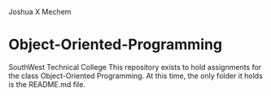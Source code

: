 Joshua X Mechem
# Object-Oriented-Programming
SouthWest Technical College
This repository exists to hold assignments for the class Object-Oriented Programming. At this time, the only folder it holds is the README.md file.
